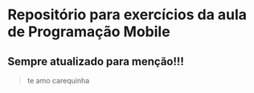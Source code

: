 # Repositório para exercícios da aula de Programação Mobile

## Sempre atualizado para menção!!!


























> te amo carequinha